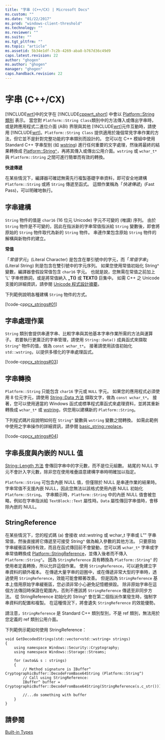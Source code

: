 ```yaml
---
title: "字串 (C++/CX) | Microsoft Docs"
ms.custom: ""
ms.date: "01/22/2017"
ms.prod: "windows-client-threshold"
ms.technology: ""
ms.reviewer: ""
ms.suite: ""
ms.tgt_pltfrm: ""
ms.topic: "article"
ms.assetid: 5b34e1df-7c2b-4269-aba8-b767d36c49d9
caps.latest.revision: 22
author: "ghogen"
ms.author: "ghogen"
manager: "ghogen"
caps.handback.revision: 22
---
```

# 字串 (C++/CX)
[!INCLUDE[wrt](../cppcx/includes/wrt-md.md)]中的文字在 [!INCLUDE[cppwrt_short](../cppcx/includes/cppwrt-short-md.md)] 中會以 [Platform::String 類別](../cppcx/platform-string-class.md) 表示。 當您對 `Platform::String Class`類別中的方法傳入或傳出字串時，或是跨應用程式二進位介面 \(ABI\) 界限與其他 [!INCLUDE[wrt](../cppcx/includes/wrt-md.md)]元件互動時，請使用 [!INCLUDE[wrt](../cppcx/includes/wrt-md.md)]。`Platform::String Class` 提供適用於幾個常見字串作業的方法，但它並不是針對完整功能的字串類別而設計的。 您可以在 C\+\+ 模組中使用 Standard C\+\+ 字串型别 \(如 [wstring](http://msdn.microsoft.com/library/77953dd7-ee2f-4f6c-90e7-27da549ca631)\) 進行任何重要的文字處理，然後將最終的結果轉換成 [Platform::String^](../cppcx/platform-string-class.md)，再將其傳入或傳出公用介面。`wstring` 或 `wchar_t*` 與 `Platform::String` 之間可進行簡單而有效的轉換。  
  
 **快速傳遞**  
  
 在某些情況下，編譯器可確認無需先行複製基礎字串資料，即可安全地建構 `Platform::String` 或將 `String` 傳遞至函式。 這類作業稱為「*快速傳遞*」\(Fast Pass\)，可以明確地執行。  
  
## 字串建構  
 `String` 物件的值是 `char16` \(16 位元 Unicode\) 字元不可變的 \(唯讀\) 序列。 由於 `String` 物件是不可變的，因此在指派新的字串常值指派給 `String` 變數後，即會將原始的 `String` 物件取代為新的 `String` 物件。 串連作業包含原始 `String` 物件的解構與新物件的建立。  
  
 **常值**  
  
 「*常值字元*」\(Literal Character\) 是包含在單引號中的字元，而「*常值字串*」\(Literal String\) 則是包含在雙引號中的字元序列。 如果您使用常值初始化 String^ 變數，編譯器會假設常值包含 `char16` 字元。 也就是說，您無需在常值之前加上 'L' 字串修飾詞，或是將常值納入 **\_T\(\)** 或 **TEXT\(\)** 巨集中。 如需 C\+\+ 之 Unicode 支援的詳細資訊，請參閱 [Unicode 程式設計摘要](../text/unicode-programming-summary.md)。  
  
 下列範例說明各種建構 `String` 物件的方式。  
  
 [!code-cpp[cx_strings#01](../snippets/cpp/VS_Snippets_Misc/cx_strings/cpp/class1.cpp#01)]  
  
## 字串處理作業  
 `String` 類別會提供串連字串、比較字串與其他基本字串作業所需的方法與運算子。 若要執行更廣泛的字串管理，請使用 `String::Data()` 成員函式來擷取 `String^` 物件的值，做為 `const wchar_t*`。 接著請使用該值初始化 `std::wstring`，以提供多樣化的字串處理函式。  
  
 [!code-cpp[cx_strings#03](../snippets/cpp/VS_Snippets_Misc/cx_strings/cpp/class1.cpp#03)]  
  
## 字串轉換  
 `Platform::String` 只能包含 `char16` 字元或 `NULL` 字元。 如果您的應用程式必須使用 8 位元字元，請使用 [String::Data 方法](../cppcx/string-data-method.md) 擷取文字，做為 `const wchar_t*`。 接著，您可以使用適當的 Windows 函式或標準程式庫函式來處理資料，並將其重新轉換成 `wchar_t*` 或 [wstring](http://msdn.microsoft.com/library/77953dd7-ee2f-4f6c-90e7-27da549ca631)，供您用以建構新的 `Platform::String`。  
  
 下列程式碼片段說明如何在 `String^` 變數與 `wstring` 變數之間轉換。 如需此範例中使用之字串操作的詳細資訊，請參閱 [basic\_string::replace](http://msdn.microsoft.com/library/16d81b9d-9724-458a-9179-556748034507)。  
  
 [!code-cpp[cx_strings#04](../snippets/cpp/VS_Snippets_Misc/cx_strings/cpp/class1.cpp#04)]  
  
## 字串長度與內嵌的 NULL 值  
 [String::Length 方法](../cppcx/string-length-method.md) 會傳回字串中的字元數，而不是位元組數。 結尾的 NULL 字元不會計入字元數，除非您在使用堆疊語意建構字串時明確加以指定。  
  
 `Platform::String` 可包含內嵌 NULL 值，但僅限於 NULL 是串連作業的結果時。 字串常值不支援內嵌 NULL，因此您無法以該格式使用內嵌 NULL 初始化 `Platform::String`。 字串顯示時，`Platform::String` 中的內嵌 NULL 值會被忽略，例如在字串指派給 `TextBlock::Text` 屬性時。`Data` 屬性傳回字串值時，會移除內嵌的 NULL。  
  
## StringReference  
 在某些情況下，您的程式碼 \(a\) 會接收 std::wstring 或 wchar\_t 字串或 L”” 字串常值，然後直接將它傳遞至可接受 String^ 做為輸入參數的其他方法。 只要原始字串緩衝區保持有效，而且在函式傳回前不會變動，您可以將 `wchar_t*` 字串或字串常值轉換成 [Platform::StringReference](../cppcx/platform-stringreference-class.md)，並傳入後者而不傳入 `Platform::String^`。 因為 `StringReference` 具有轉換為 `Platform::String^` 的使用者定義轉換，所以允許這個作業。 使用 `StringReference`，可以避免建立字串資料的額外複本。 在傳遞大量字串的迴圈中，或在傳遞非常大型的字串時，透過使用 `StringReference`，效能可能會顯著改善。 但是因為 `StringReference` 基本上借用原始字串緩衝區，您必須非常小心避免記憶體損毀。 除非原始字串在這個方法傳回時保證在範圍內，否則不應該將 `StringReference` 傳遞至非同步方法。 從 StringReference 初始化的 String^ 會在第二個指派作業發生時，強制字串資料的配置和複製。 在這種情況下，將會遺失 `StringReference` 的效能優勢。  
  
 請注意，`StringReference` 是 Standard C\+\+ 類別型別，不是 ref 類別，無法用於您定義的 ref 類別公用介面。  
  
 下列範例示範如何使用 StringReference：  
  
```  
void GetDecodedStrings(std::vector<std::wstring> strings)  
{  
    using namespace Windows::Security::Cryptography;  
    using namespace Windows::Storage::Streams;  
  
    for (auto&& s : strings)  
    {  
        // Method signature is IBuffer^ CryptographicBuffer::DecodeFromBase64String (Platform::String^)  
        // Call using StringReference:  
        IBuffer^ buffer = CryptographicBuffer::DecodeFromBase64String(StringReference(s.c_str()));  
  
        //...do something with buffer  
    }  
}  
```  
  
## 請參閱  
 [Built\-in Types](http://msdn.microsoft.com/zh-tw/acc196fd-09da-4882-b554-6c94685ec75f)